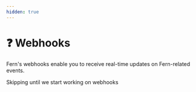 ```yaml
---
hidden: true
---
```


# ❓ Webhooks

Fern's webhooks enable you to receive real-time updates on Fern-related events.&#x20;

Skipping until we start working on webhooks
